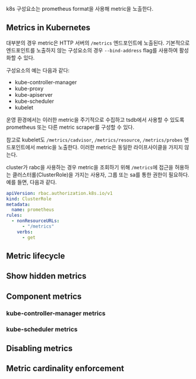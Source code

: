 k8s 구성요소는 prometheus format을 사용해 metric을 노출한다.

## Metrics in Kubernetes
대부분의 경우 metric은 HTTP 서버의 `/metrics` 엔드포인트에 노출된다. 기본적으로 엔드포인트를 노출하지 않는 구성요소의 경우 `--bind-address` flag를 사용하여 활성화할 수 있다.

구성요소의 예는 다음과 같다:
- kube-controller-manager
- kube-proxy
- kube-apiserver
- kube-scheduler
- kubelet

운영 환경에서는 이러한 metric을 주기적으로 수집하고 tsdb에서 사용할 수 있도록 prometheus 또는 다른 metric scraper를 구성할 수 있다.

참고로 kubelet도 `/metrics/cadvisor`, `/metrics/resource`, `/metrics/probes` 엔드포인트에서 metric을 노출한다. 이러한 metric은 동일한 라이프사이클을 가지지 않는다.

cluster가 rabc을 사용하는 경우 metric을 조회하기 위해 `/metrics`에 접근을 허용하는 클러스터롤(ClusterRole)을 가지는 사용자, 그룹 또는 sa를 통한 권한이 필요하다. 예를 들면, 다음과 같다.
``` yaml
apiVersion: rbac.authorization.k8s.io/v1
kind: ClusterRole
metadata:
  name: prometheus
rules:
  - nonResourceURLs:
      - "/metrics"
    verbs:
      - get
```

## Metric lifecycle
## Show hidden metrics
## Component metrics
### kube-controller-manager metrics
### kube-scheduler metrics
## Disabling metrics
## Metric cardinality enforcement